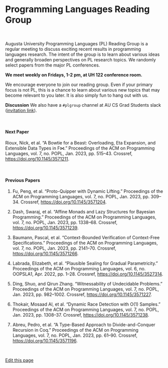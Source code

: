 # Programming Languages Reading Group

<br/>

Augusta University Programming Languages (PL) Reading Group is a regular meeting to discuss exciting recent results in programming languages research.
The intent of the group is to learn about various ideas and generally broaden perspectives on PL research topics.
We randomly select papers from the major PL conferences.

**We meet weekly on Fridays, 1-2 pm, at UH 122 conference room.**

We encourage everyone to join our reading group. Even if your primary focus is not PL, this is a chance to learn about various new topics that may become relevant to you later. 
It is also simply fun to hang out with us.

**Discussion** We also have a `#plgroup` channel at AU CS Grad Students slack ([invitation link](https://join.slack.com/t/aucsgradstudents/shared_invite/zt-1o2j9gvie-n2GttzW~KNJ5jdYpUxWkDw)).

<br/>

#### Next Paper

<!-- this section is automatically generated; do not edit between the markers -->
<!-- next_start -->
Rioux, Nick, et al. “A Bowtie for a Beast: Overloading, Eta Expansion, and Extensible Data Types in F⋈.” Proceedings of the ACM on Programming Languages, vol. 7, no. POPL, Jan. 2023, pp. 515–43. Crossref, <a href='https://doi.org/10.1145/3571211' target='_blank'>https://doi.org/10.1145/3571211</a>.
<!-- next_end -->

<br/>

#### Previous Papers

<!-- this section is automatically generated; do not edit between the markers -->
<!-- prev_start -->
1. Fu, Peng, et al. “Proto-Quipper with Dynamic Lifting.” Proceedings of the ACM on Programming Languages, vol. 7, no. POPL, Jan. 2023, pp. 309–34. Crossref, <a href='https://doi.org/10.1145/3571204' target='_blank'>https://doi.org/10.1145/3571204</a>.
2. Dash, Swaraj, et al. “Affine Monads and Lazy Structures for Bayesian Programming.” Proceedings of the ACM on Programming Languages, vol. 7, no. POPL, Jan. 2023, pp. 1338–68. Crossref, <a href='https://doi.org/10.1145/3571239' target='_blank'>https://doi.org/10.1145/3571239</a>.
3. Baumann, Pascal, et al. “Context-Bounded Verification of Context-Free Specifications.” Proceedings of the ACM on Programming Languages, vol. 7, no. POPL, Jan. 2023, pp. 2141–70. Crossref, <a href='https://doi.org/10.1145/3571266' target='_blank'>https://doi.org/10.1145/3571266</a>.
4. Labrada, Elizabeth, et al. “Plausible Sealing for Gradual Parametricity.” Proceedings of the ACM on Programming Languages, vol. 6, no. OOPSLA1, Apr. 2022, pp. 1–28. Crossref, <a href='https://doi.org/10.1145/3527314' target='_blank'>https://doi.org/10.1145/3527314</a>.
5. Ding, Shuo, and Qirun Zhang. “Witnessability of Undecidable Problems.” Proceedings of the ACM on Programming Languages, vol. 7, no. POPL, Jan. 2023, pp. 982–1002. Crossref, <a href='https://doi.org/10.1145/3571227' target='_blank'>https://doi.org/10.1145/3571227</a>.
6. Thokair, Mosaad Al, et al. “Dynamic Race Detection with O(1) Samples.” Proceedings of the ACM on Programming Languages, vol. 7, no. POPL, Jan. 2023, pp. 1308–37. Crossref, <a href='https://doi.org/10.1145/3571238' target='_blank'>https://doi.org/10.1145/3571238</a>.
7. Abreu, Pedro, et al. “A Type-Based Approach to Divide-and-Conquer Recursion in Coq.” Proceedings of the ACM on Programming Languages, vol. 7, no. POPL, Jan. 2023, pp. 61–90. Crossref, <a href='https://doi.org/10.1145/3571196' target='_blank'>https://doi.org/10.1145/3571196</a>.
<!-- prev_end -->

<br/>

[Edit this page](https://github.com/the-au-forml-lab/plgroup/blob/main/docs/index.md)

<style>li {margin-bottom:1em}</style>